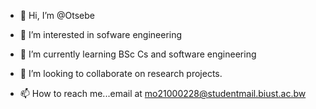 - 👋 Hi, I’m @Otsebe
- 👀 I’m interested in sofware engineering 

- 🌱 I’m currently learning BSc Cs and software engineering 
- 💞️ I’m looking to collaborate on research projects.
- 📫 How to reach me...email at mo21000228@studentmail.biust.ac.bw

<!---
Otsebe/Otsebe is a ✨ special ✨ repository because its `README.md` (this file) appears on your GitHub profile.
You can click the Preview link to take a look at your changes.
--->
